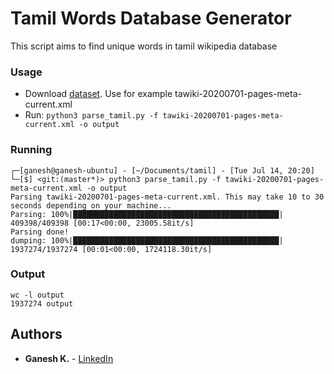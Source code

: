 # Tamil Words Database Generator

This script aims to find unique words in tamil wikipedia database

### Usage
- Download [dataset](https://dumps.wikimedia.org/tawiki/20200701/). Use for example tawiki-20200701-pages-meta-current.xml
- Run: `python3 parse_tamil.py -f tawiki-20200701-pages-meta-current.xml -o output`

### Running
```
┌─[ganesh@ganesh-ubuntu] - [~/Documents/tamil] - [Tue Jul 14, 20:20]
└─[$] <git:(master*)> python3 parse_tamil.py -f tawiki-20200701-pages-meta-current.xml -o output
Parsing tawiki-20200701-pages-meta-current.xml. This may take 10 to 30 seconds depending on your machine...
Parsing: 100%|██████████████████████████████████████████████| 409398/409398 [00:17<00:00, 23005.58it/s]
Parsing done!
dumping: 100%|██████████████████████████████████████████████| 1937274/1937274 [00:01<00:00, 1724118.30it/s]
```

### Output
```
wc -l output
1937274 output
```

## Authors

* **Ganesh K.** - [LinkedIn](https://www.linkedin.com/in/ganesh-kathiresan/)
